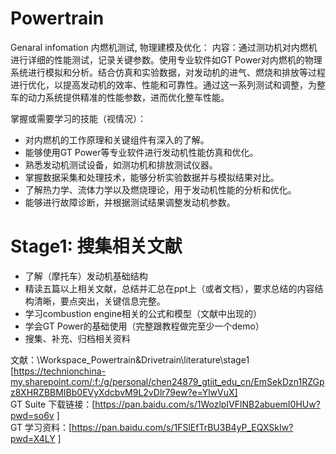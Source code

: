 # Powertrain
Genaral infomation 内燃机测试, 物理建模及优化：
内容：通过测功机对内燃机进行详细的性能测试，记录关键参数。使用专业软件如GT Power对内燃机的物理系统进行模拟和分析。结合仿真和实验数据，对发动机的进气、燃烧和排放等过程进行优化，以提高发动机的效率、性能和可靠性。通过这一系列测试和调整，为整车的动力系统提供精准的性能参数，进而优化整车性能。
	
掌握或需要学习的技能（视情况）：
- 对内燃机的工作原理和关键组件有深入的了解。
- 能够使用GT Power等专业软件进行发动机性能仿真和优化。
- 熟悉发动机测试设备，如测功机和排放测试仪器。
- 掌握数据采集和处理技术，能够分析实验数据并与模拟结果对比。
- 了解热力学、流体力学以及燃烧理论，用于发动机性能的分析和优化。
- 能够进行故障诊断，并根据测试结果调整发动机参数。

# Stage1: 搜集相关文献
- 了解（摩托车）发动机基础结构
- 精读五篇以上相关文献，总结并汇总在ppt上（或者文档），要求总结的内容结构清晰，要点突出，关键信息完整。
- 学习combustion engine相关的公式和模型（文献中出现的）
- 学会GT Power的基础使用（完整跟教程做完至少一个demo）
- 搜集、补充、归档相关资料

文献：\Workspace_Powertrain&Drivetrain\literature\stage1  [https://technionchina-my.sharepoint.com/:f:/g/personal/chen24879_gtiit_edu_cn/EmSekDzn1RZGpz8XHRZBBMIBb0EVyXdcbvM9L2vDlr79ew?e=YlwVuX]   
GT Suite 下载链接：[https://pan.baidu.com/s/1WozlpIVFlNB2abuemI0HUw?pwd=so6v ]  
GT 学习资料：[https://pan.baidu.com/s/1FSlEfTrBU3B4yP_EQXSkIw?pwd=X4LY ]
